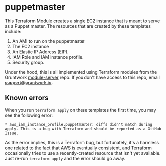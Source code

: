 # puppetmaster

This Terraform Module creates a single EC2 instance that is meant to serve as a Puppet master.
The resources that are created by these templates include:

1. An AMI to run on the puppetmaster
1. The EC2 instance
1. An Elastic IP Address (EIP).
1. IAM Role and IAM instance profile.
1. Security group.

Under the hood, this is all implemented using Terraform modules from the Gruntwork
[module-server](https://github.com/gruntwork-io/module-server) repo. If you don't have access to this repo, email
support@gruntwork.io.

## Known errors

When you run `terraform apply` on these templates the first time, you may see the following error:

```
* aws_iam_instance_profile.puppetmaster: diffs didn't match during apply. This is a bug with Terraform and should be reported as a GitHub Issue.
```

As the error implies, this is a Terraform bug, but fortunately, it's a harmless one related to the fact that AWS is
eventually consistent, and Terraform occasionally tries to use a recently-created resource that isn't yet available.
Just re-run `terraform apply` and the error should go away.
